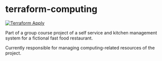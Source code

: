 # terraform-computing
[![Terraform Apply](https://github.com/soat-tech-challenge/terraform-computing/actions/workflows/main.yml/badge.svg)](https://github.com/soat-tech-challenge/terraform-computing/actions/workflows/main.yml)

Part of a group course project of a self service and kitchen management system for a fictional fast food restaurant.

Currently responsible for managing computing-related resources of the project.
